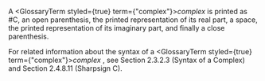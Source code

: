 
 



A <GlossaryTerm styled={true} term={"complex"}><i>complex</i></GlossaryTerm> is printed as #C, an open parenthesis, the printed representation of its real part, a space, the printed representation of its imaginary part, and finally a close parenthesis. 



For related information about the syntax of a <GlossaryTerm styled={true} term={"complex"}><i>complex</i></GlossaryTerm> , see Section 2.3.2.3 (Syntax of a Complex) and Section 2.4.8.11 (Sharpsign C). 







 



 



